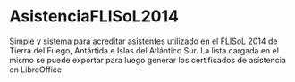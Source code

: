 AsistenciaFLISoL2014
====================

Simple y sistema para acreditar asistentes utilizado en el FLISoL 2014 de Tierra del Fuego, Antártida e Islas del Atlántico Sur.
La lista cargada en el mismo se puede exportar para luego generar los certificados de asistencia en LibreOffice

